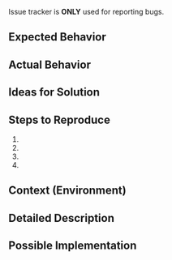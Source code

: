 Issue tracker is **ONLY** used for reporting bugs.

<!--- Provide a general summary of the issue in the Title above -->

## Expected Behavior
<!--- Tell us what should happen -->

## Actual Behavior
<!--- Tell us what happens instead of the expected behavior -->

## Ideas for Solution
<!--- Not required, but suggest a fix/reason for the bug if possible -->

## Steps to Reproduce
<!--- Provide a link to a live example, or a set of specific instructions to -->
<!--- reproduce the bug. Include code, if relevant -->
1.
2.
3.
4.

## Context (Environment)
<!--- How has this issue affected you? What are you trying to accomplish? -->
<!--- Providing context helps us come up with a solution that is most useful in the real world -->

<!--- Provide a general summary of the issue in the Title above -->

## Detailed Description
<!--- Provide a detailed description of the change or addition you are proposing -->

## Possible Implementation
<!--- Not obligatory, but suggest an idea for implementing addition or change -->